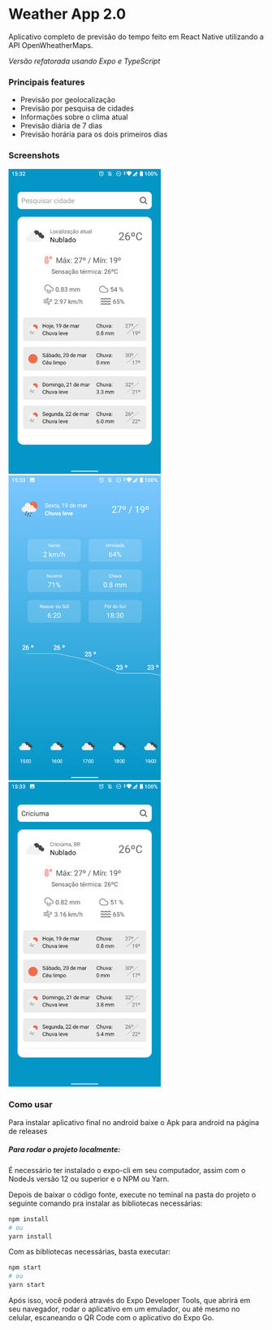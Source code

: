 # Weather App 2.0

Aplicativo completo de previsão do tempo feito em React Native utilizando a API OpenWheatherMaps.

_Versão refatorada usando Expo e TypeScript_

### Principais features
* Previsão por geolocalização
* Previsão por pesquisa de cidades
* Informações sobre o clima atual
* Previsão diária de 7 dias
* Previsão horária para os dois primeiros dias

### Screenshots

<div>
    <img src="./screenshots/screenshot_1.png" width="300px" />
    <img src="./screenshots/screenshot_2.png" width="300px" />
    <img src="./screenshots/screenshot_3.png" width="300px" />
</div>

### Como usar

Para instalar aplicativo final no android baixe o Apk para android na página de releases

##### Para rodar o projeto localmente:
É necessário ter instalado o expo-cli em seu computador, assim com o NodeJs versão 12 ou superior e o NPM ou Yarn.

Depois de baixar o código fonte, execute no teminal na pasta do projeto o seguinte comando pra instalar as bibliotecas necessárias:

```bash
npm install
# ou
yarn install
```

Com as bibliotecas necessárias, basta executar:
```bash
npm start
# ou
yarn start
```

Após isso, você poderá através do Expo Developer Tools, que abrirá em seu navegador, rodar o aplicativo em um emulador, ou até mesmo no celular, escaneando o QR Code com o aplicativo do Expo Go.
